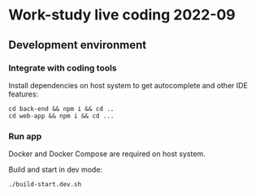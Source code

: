 # Work-study live coding 2022-09

## Development environment

### Integrate with coding tools

Install dependencies on host system to get autocomplete and other IDE features:

```
cd back-end && npm i && cd ..
cd web-app && npm i && cd ...
```

### Run app

Docker and Docker Compose are required on host system.

Build and start in dev mode:

```
./build-start.dev.sh
```
